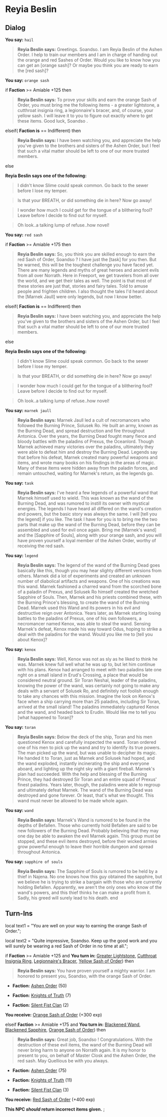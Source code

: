 # Reyia Beslin
## Dialog

**You say:** `hail`



>**Reyia Beslin says:** Greetings. Soandso. I am Reyia Beslin of the Ashen Order.  I help to train our members and I am in charge of handing out the orange and red Sashes of Order.  Would you like to know how you can get an [orange sash]? Or maybe you think you are ready to earn the [red sash]?

**You say:** `orange sash`



if **Faction** >= Amiable +125 then



>**Reyia Beslin says:** To prove your skills and earn the orange Sash of Order, you must bring me the following items - a greater lightstone, a cutthroat insignia ring, a legionnaire's bracer, and, of course, your yellow sash. I will leave it to you to figure out exactly where to get these items. Good luck, Soandso .


elseif( **Faction is** == Indifferent) then



>**Reyia Beslin says:** I have been watching you, and appreciate the help you've given to the brothers and sisters of the Ashen Order, but I feel that such a vital matter should be left to one of our more trusted members.


else



**Reyia Beslin says one of the following:**

>I didn't know Slime could speak common.  Go back to the sewer before I lose my temper.

>Is that your BREATH, or did something die in here?  Now go away!

>I wonder how much I could get for the tongue of a blithering fool?  Leave before I decide to find out for myself.

>Oh look..a talking lump of refuse..how novel!


**You say:** `red sash`



if **Faction** >= Amiable +175 then



>**Reyia Beslin says:** So, you think you are skilled enough to earn the red Sash of Order, Soandso ? I have just the [task] for you then. But be warned, this will be the toughest challenge you have faced yet. There are many legends and myths of great heroes and ancient evils from all over Norrath. Here in Freeport, we get travelers from all over the world, and we get their tales as well. The point is that most of these stories are just that, stories and fairy tales. Told to amuse people and frighten children. I also thought the tales I'd heard about the [Marnek Jaull] were only legends, but now I know better.


elseif( **Faction is** == Indifferent) then



>**Reyia Beslin says:** I have been watching you, and appreciate the help you've given to the brothers and sisters of the Ashen Order, but I feel that such a vital matter should be left to one of our more trusted members.


else



**Reyia Beslin says one of the following:**

>I didn't know Slime could speak common.  Go back to the sewer before I lose my temper.

>Is that your BREATH, or did something die in here?  Now go away!

>I wonder how much I could get for the tongue of a blithering fool?  Leave before I decide to find out for myself.

>Oh look..a talking lump of refuse..how novel!


**You say:** `marnek jaull`



>**Reyia Beslin says:** Marnek Jaull led a cult of necromancers who followed the Burning Prince, Solusek Ro. He built an army, known as the Burning Dead, and spread destruction and fire throughout Antonica. Over the years, the Burning Dead fought many fierce and bloody battles with the paladins of Prexus, the Oceanlord. Though Marnek achieved many victories over the paladins, ultimately they were able to defeat him and destroy the Burning Dead. Legends say that before his defeat, Marnek created many powerful weapons and items, and wrote many books on his findings in the areas of magic. Many of these items were hidden away from the paladin forces, and remain untouched, waiting for Marnek's return, as the legends go.

**You say:** `task`



>**Reyia Beslin says:** I've heard a few legends of a powerful wand that Marnek himself used to wield. This was known as the wand of the Burning Dead, and was rumored to instill its owner with mystical energies. The legends I have heard all differed on the wand's creation and powers, but the basic story was always the same. I will [tell you the legend] if you like. The task I have for you is to bring me the two parts that make up the wand of the Burning Dead, before they can be assembled and used for evil once again. Bring me [Marnek's wand] and the [Sapphire of Souls], along with your orange sash, and you will have proven yourself a loyal member of the Ashen Order, worthy of receiving the red sash.

**You say:** `legend`



>**Reyia Beslin says:** The legend of the wand of the Burning Dead goes basically like this, though you may hear slighty different versions from others. Marnek did a lot of experiments and created an unknown number of diabolical artifacts and weapons. One of his creations was this wand. Marnek fashioned a charred wand from the scorched bone of a paladin of Prexus, and Solusek Ro himself created the wretched Sapphire of Souls. Then, Marnek and his priests combined these, with the Burning Prince's blessing, to create the wand of the Burning Dead. Marnek used this Wand and its powers in his evil and destructive reign over Antonica. Years later, as Marnek starting losing battles to the paladins of Prexus, one of his own followers, a necromancer named Kenox, was able to steal the wand. Sensing Marnek's defeat, Kenox made his way toward Odus, hoping to strike a deal with the paladins for the wand. Would you like me to [tell you about Kenox]?

**You say:** `kenox`



>**Reyia Beslin says:** Well, Kenox was not as sly as he liked to think he was. Marnek knew full well what he was up to, but let him continue with his plans. Kenox had arranged to meet with two paladins late one nght on a small island in Erud's Crossing, a place that would be considered neutral ground. Sir Toran Neshal, leader of the paladins, knowing the power of the wand, was certainly not going to make any deals with a servant of Solusek Ro, and definitely not foolish enough to take any chances with this mission. Imagine the look on Kenox's face when a ship carrying more than 25 paladins, including Sir Toran, arrived at the small island! The paladins immediately captured Kenox and the wand, and headed back to Erudin. Would like me to tell you [what happened to Toran]?

**You say:** `toran`



>**Reyia Beslin says:** Below the deck of the ship, Toran and his men questioned Kenox and carefully inspected the wand. Toran ordered one of his men to pick up the wand and try to identify its true powers. The man picked up the wand, but was unable to decipher its magic. He handed it to Toran, just as Marnek and Solusek had hoped, and the wand exploded, instantly incinerating the ship and everyone aboard, and lighting up the night sky with a giant fireball. Marnek's plan had succeeded. With the help and blessing of the Burning Prince, they had destroyed Sir Toran and an entire squad of Prexus' finest paladins. Years later, though, the paladins were able to regroup and ultimately defeat Marnek. The wand of the Burning Dead was destroyed and gone forever. Or least, that's what we thought. This wand must never be allowed to be made whole again.

**You say:** `wand`



>**Reyia Beslin says:** Marnek's Wand is rumored to be found in the depths of Befallen. Those who currently hold Befallen are said to be new followers of the Burning Dead. Probably believing that they may one day be able to awaken the evil Marnek again. This group must be stopped, and these evil items destroyed, before their wicked armies grow powerful enough to leave their horrible dungeon and spread throughout Antonica.

**You say:** `sapphire of souls`



>**Reyia Beslin says:** The Sapphire of Souls is rumored to be held by a thief in Najena. No one knows how this guy obtained the sapphire, but we believe he is trying to strike a bargain with those who are currently holding Befallen. Apparently, we aren't the only ones who know of the wand's powers, and this thief thinks he can make a profit from it. Sadly, his greed will surely lead to his death.
end

## Turn-Ins



local text1 = "You are well on your way to earning the orange Sash of Order.";

local text2 = "Quite impressive, Soandso. Keep up the good work and you will surely be wearing a red Sash of Order in no time at all.";





if **Faction** >= Amiable +125 and  **You turn in:** [Greater Lightstone](/item/10400), [Cutthroat Insignia Ring](/item/1903), [Legionnaire's Bracer](/item/2299), [Yellow Sash of Order](/item/10131)) then


>**Reyia Beslin says:** You have proven yourself a mighty warrior. I am honored to present you, Soandso, with the orange Sash of Order.


* __Faction:__ [Ashen Order](/faction/361) (50)


* __Faction:__ [Knights of Truth](/faction/281) (7)


* __Faction:__ [Silent Fist Clan](/faction/309) (2)


 **You receive:**  [Orange Sash of Order](/item/10132) (+300 exp)



elseif **Faction** >= Amiable +175 and  **You turn in:** [Blackened Wand](/item/13237), [Blackened Sapphire](/item/13238), [Orange Sash of Order](/item/10132)) then


>**Reyia Beslin says:** Great job, Soandso ! Congratulations. With the destruction of these evil items, the wand of the Burning Dead will never bring harm to anyone on Norrath again. It is my honor to present to you, on behalf of Master Closk and the Ashen Order, the red sash. May Quellious be with you always.


* __Faction:__ [Ashen Order](/faction/361) (75)


* __Faction:__ [Knights of Truth](/faction/281) (11)


* __Faction:__ [Silent Fist Clan](/faction/309) (3)


 **You receive:**  [Red Sash of Order](/item/10133) (+400 exp)

**This NPC *should* return incorrect items given.**
;

